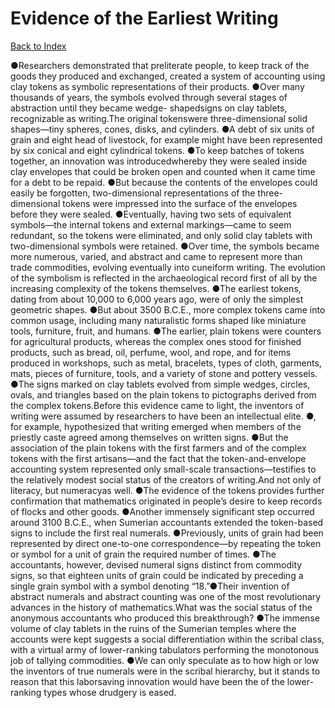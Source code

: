 # Evidence of the Earliest Writing
[Back to Index](https://github.com/windows10010/tpoExtractor/blob/master/README.md)

●Researchers demonstrated that preliterate people, to keep track of the goods they produced and exchanged, created a system of accounting using clay tokens as symbolic representations of their products. ●Over many thousands of years, the symbols evolved through several stages of abstraction until they became wedge- shapedsigns on clay tablets, recognizable as writing.The original tokenswere three-dimensional solid shapes—tiny spheres, cones, disks, and cylinders. ●A debt of six units of grain and eight head of livestock, for example might have been represented by six conical and eight cylindrical tokens. ●To keep batches of tokens together, an innovation was introducedwhereby they were sealed inside clay envelopes that could be broken open and counted when it came time for a debt to be repaid. ●But because the contents of the envelopes could easily be forgotten, two-dimensional representations of the three-dimensional tokens were impressed into the surface of the envelopes before they were sealed. ●Eventually, having two sets of equivalent symbols—the internal tokens and external markings—came to seem redundant, so the tokens were eliminated, and only solid clay tablets with two-dimensional symbols were retained. ●Over time, the symbols became more numerous, varied, and abstract and came to represent more than trade commodities, evolving eventually into cuneiform writing.
The evolution of the symbolism is reflected in the archaeological record first of all by the increasing complexity of the tokens themselves. ●The earliest tokens, dating from about 10,000 to 6,000 years ago, were of only the simplest geometric shapes. ●But about 3500 B.C.E., more complex tokens came into common usage, including many naturalistic forms shaped like miniature tools, furniture, fruit, and humans. ●The earlier, plain tokens were counters for agricultural products, whereas the complex ones stood for finished products, such as bread, oil, perfume, wool, and rope, and for items produced in workshops, such as metal, bracelets, types of cloth, garments, mats, pieces of furniture, tools, and a variety of stone and pottery vessels. ●The signs marked on clay tablets evolved from simple wedges, circles, ovals, and triangles based on the plain tokens to pictographs derived from the complex tokens.Before this evidence came to light, the inventors of writing were assumed by researchers to have been an intellectual elite. ●, for example, hypothesized that writing emerged when members of the priestly caste agreed among themselves on written signs. ●But the association of the plain tokens with the first farmers and of the complex tokens with the first artisans—and the fact that the token-and-envelope accounting system represented only small-scale transactions—testifies to the relatively modest social status of the creators of writing.And not only of literacy, but numeracyas well. ●The evidence of the tokens provides further confirmation that mathematics originated in people’s desire to keep records of flocks and other goods. ●Another immensely significant step occurred around 3100 B.C.E., when Sumerian accountants extended the token-based signs to include the first real numerals. ●Previously, units of grain had been represented by direct one-to-one correspondence―by repeating the token or symbol for a unit of grain the required number of times. ●The accountants, however, devised numeral signs distinct from commodity signs, so that eighteen units of grain could be indicated by preceding a single grain symbol with a symbol denoting “18.”●Their invention of abstract numerals and abstract counting was one of the most revolutionary advances in the history of mathematics.What was the social status of the anonymous accountants who produced this breakthrough? ●The immense volume of clay tablets in the ruins of the Sumerian temples where the accounts were kept suggests a social differentiation within the scribal class, with a virtual army of lower-ranking tabulators performing the monotonous job of tallying commodities. ●We can only speculate as to how high or low the inventors of true numerals were in the scribal hierarchy, but it stands to reason that this laborsaving innovation would have been the of the lower-ranking types whose drudgery is eased.